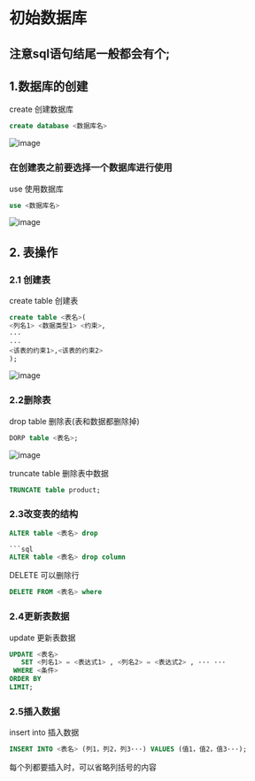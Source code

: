 # 初始数据库

## 注意sql语句结尾一般都会有个;

## 1.数据库的创建

create 创建数据库

```sql
create database <数据库名>
```

![image](https://github.com/ZQIUSU/wonderful-sql-learning/assets/91874269/f6ee892b-adc4-472a-b751-3f3a36531878)

### 在创建表之前要选择一个数据库进行使用 

use 使用数据库

```sql
use <数据库名>
```

![image](https://github.com/ZQIUSU/wonderful-sql-learning/assets/91874269/de2c117a-c94f-482f-a1d2-21b52cae7fd3)

## 2. 表操作

### 2.1 创建表

create table 创建表

```sql
create table <表名>(
<列名1> <数据类型1> <约束>,
···
···
<该表的约束1>,<该表的约束2>
);
```

![image](https://github.com/ZQIUSU/wonderful-sql-learning/assets/91874269/cbccc57f-684e-4ef9-8f69-fdeed9a8c43c)

### 2.2删除表

drop table 删除表(表和数据都删除掉)

```sql
DORP table <表名>;
```

![image](https://github.com/ZQIUSU/wonderful-sql-learning/assets/91874269/1fece1f1-6d81-4a5f-83aa-8d9d1fed80ee)

truncate table 删除表中数据

```sql
TRUNCATE table product;
```

### 2.3改变表的结构

```sql
ALTER table <表名> drop

```sql
ALTER table <表名> drop column
```

DELETE 可以删除行 

```sql
DELETE FROM <表名> where 
```

### 2.4更新表数据

update 更新表数据

```sql
UPDATE <表名>
   SET <列名1> = <表达式1> , <列名2> = <表达式2> , ··· ···
 WHERE <条件>
ORDER BY
LIMIT;
```

### 2.5插入数据

insert into 插入数据

```sql
INSERT INTO <表名> (列1，列2，列3···) VALUES (值1，值2，值3···);
```

每个列都要插入时，可以省略列括号的内容

